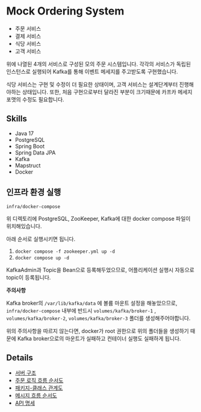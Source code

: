 # Mock Ordering System

- 주문 서비스
- 결제 서비스
- 식당 서비스
- 고객 서비스

위에 나열된 4개의 서비스로 구성된 모의 주문 시스템입니다. 각각의 서비스가 독립된 인스턴스로 실행되어 Kafka를 통해 이벤트 메세지를 주고받도록 구현했습니다.

식당 서비스는 구현 및 수정이 더 필요한 상태이며, 고객 서비스는 설계단계부터 진행해야하는 상태입니다. 또한, 처음 구현으로부터 달라진 부분이 크기때문에 카프카 메세지 포맷의 수정도 필요합니다.

## Skills

- Java 17
- PostgreSQL
- Spring Boot
- Spring Data JPA
- Kafka
- Mapstruct
- Docker

## 인프라 환경 실행

`infra/docker-compose`

위 디렉토리에 PostgreSQL, ZooKeeper, Kafka에 대한 docker compose 파일이 위치해있습니다.

아래 순서로 실행시키면 됩니다.

1. `docker compose -f zookeeper.yml up -d`
2. `docker compose up -d`

KafkaAdmin과 Topic을 Bean으로 등록해두었으므로, 어플리케이션 실행시 자동으로 topic이 등록됩니다.

**주의사항**

Kafka broker의 `/var/lib/kafka/data` 에 볼륨 마운트 설정을 해놓았으므로, `infra/docker-compose` 내부에 반드시
`volumes/kafka/broker-1` , `volumes/kafka/broker-2`, `volumes/kafka/broker-3` 폴더를 생성해주어야합니다.

위의 주의사항을 따르지 않는다면, docker가 root 권한으로 위의 폴더들을 생성하기 때문에 Kafka broker으로의 마운트가 실패하고 컨테이너 실행도 실패하게 됩니다.

## Details

- [서버 구조](img/server_architecture.png)
- [주문 로직 흐름 순서도](img/flow_chart.png)
- [패키지-클래스 관계도](img/package_and_class_relationship_diagram.png)
- [메시지 흐름 순서도](docs/message_flow.md)
- [API 명세](docs/api_spec.md)
